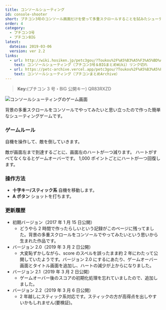 ```yaml
---
title: コンソールシューティング
id: console-shooter
short: プチコン3号のコンソール画面だけを使って多重スクロールすることを試みたシューティングゲーム
order: 4
category:
  - プチコン3号
  - プチコンBIG
latest:
  dateiso: 2019-03-06
  version: ver 2.2
links:
  - url: http://wiki.hosiken.jp/petc3gou/?Toukou%2F%A5%B3%A5%F3%A5%BD%A1%BC%A5%EB%A5%B7%A5%E5%A1%BC%A5%C6%A5%A3%A5%F3%A5%B0
    text: コンソールシューティング（プチコン3号＆BIGまとめWiki）リンク切れ
  - url: https://petc-archive.vercel.app/petc3gou/?Toukou%2F%A5%B3%A5%F3%A5%BD%A1%BC%A5%EB%A5%B7%A5%E5%A1%BC%A5%C6%A5%A3%A5%F3%A5%B0
    text: コンソールシューティング（プチコンまとめArchive）
---
```


> **Key:**(プチコン 3 号・BIG 公開キー) QR83RXZD

![コンソールシューティングのゲーム画面](image/consh.jpg)

背景の多重スクロールをコンソールでやってみたいと思い立ったので作った簡単なシューティングゲームです。

### ゲームルール

自機を操作して、敵を倒していきます。

敵が画面左まで到達するごとに、画面左のハートが一つ減ります。 ハートがすべてなくなるとゲームオーバーです。
1,000 ポイントごとにハートが一つ回復します。

### 操作方法

- **十字キー/スティック系** 自機を移動します。
- **A ボタン** ショットを打ちます。

### 更新履歴

- 初期バージョン（2017 年 1 月 15 日公開）
  - どうやら 2 時間で作ったらしいという記録がこのページに残ってました。背景の多重スクロールをコンソールでやってみたいという思いから生まれた作品です。
- バージョン 2.0（2019 年 3 月 2 日公開）
  - 大変恥ずかしながら、score のスペルを誤ったまま約 2 年にわたって公開していたようです。バージョン 2.0 にするにあたり、ゲームオーバー画面とタイトル画面を追加し、ハートの減少が上からになりました。
- バージョン 2.1（2019 年 3 月 2 日公開）
  - ゲームオーバー後のスコアの初期化処理を忘れていましたので、追加しました。
- バージョン 2.2（2019 年 3 月 6 日公開）
  - 2 年越しにスティック系対応です。スティックの方が高得点を出しやすいかもしれません(要検証)。
